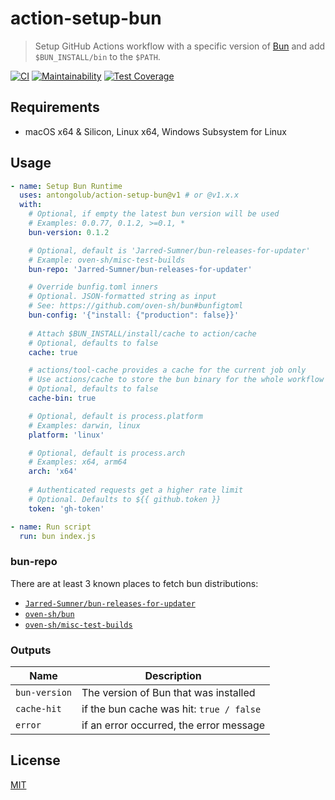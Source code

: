# action-setup-bun

> Setup GitHub Actions workflow with a specific version of [Bun](https://github.com/oven-sh/bun) and add `$BUN_INSTALL/bin` to the `$PATH`.

[![CI](https://github.com/antongolub/action-setup-bun/actions/workflows/ci.yaml/badge.svg)](https://github.com/antongolub/action-setup-bun/actions/workflows/ci.yaml)
[![Maintainability](https://api.codeclimate.com/v1/badges/51f63421b9c234ac6f27/maintainability)](https://codeclimate.com/github/antongolub/action-setup-bun/maintainability)
[![Test Coverage](https://api.codeclimate.com/v1/badges/51f63421b9c234ac6f27/test_coverage)](https://codeclimate.com/github/antongolub/action-setup-bun/test_coverage)

## Requirements
* macOS x64 & Silicon, Linux x64, Windows Subsystem for Linux

## Usage
```yaml
- name: Setup Bun Runtime
  uses: antongolub/action-setup-bun@v1 # or @v1.x.x
  with:
    # Optional, if empty the latest bun version will be used
    # Examples: 0.0.77, 0.1.2, >=0.1, *
    bun-version: 0.1.2

    # Optional, default is 'Jarred-Sumner/bun-releases-for-updater'
    # Example: oven-sh/misc-test-builds
    bun-repo: 'Jarred-Sumner/bun-releases-for-updater'

    # Override bunfig.toml inners
    # Optional. JSON-formatted string as input
    # See: https://github.com/oven-sh/bun#bunfigtoml
    bun-config: '{"install: {"production": false}}'
    
    # Attach $BUN_INSTALL/install/cache to action/cache
    # Optional, defaults to false
    cache: true

    # actions/tool-cache provides a cache for the current job only
    # Use actions/cache to store the bun binary for the whole workflow
    # Optional, defaults to false
    cache-bin: true

    # Optional, default is process.platform
    # Examples: darwin, linux
    platform: 'linux'

    # Optional, default is process.arch
    # Examples: x64, arm64
    arch: 'x64'
    
    # Authenticated requests get a higher rate limit
    # Optional. Defaults to ${{ github.token }}
    token: 'gh-token'

- name: Run script
  run: bun index.js
```

### bun-repo
There are at least 3 known places to fetch bun distributions:
* [`Jarred-Sumner/bun-releases-for-updater`](https://github.com/Jarred-Sumner/bun-releases-for-updater/releases)
* [`oven-sh/bun`](https://github.com/oven-sh/bun/releases)
* [`oven-sh/misc-test-builds`](https://github.com/oven-sh/misc-test-builds/releases)

### Outputs
| Name          | Description                              |
|---------------|------------------------------------------|
| `bun-version` | The version of Bun that was installed    |
| `cache-hit`   | if the bun cache was hit: `true / false` |
| `error`       | if an error occurred, the error message  |

## License
[MIT](LICENSE)
